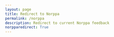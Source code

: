 ```yaml
---
layout: page
title: Redirect to Norppa
permalink: /norppa
description: Redirect to current Norppa feedback
norpparedirect: True
---
```


